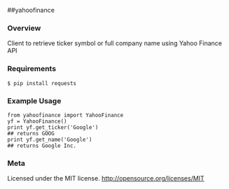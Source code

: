 ##yahoofinance

### Overview
Client to retrieve ticker symbol or full company name
using Yahoo Finance API

### Requirements

    $ pip install requests

### Example Usage

    from yahoofinance import YahooFinance
    yf = YahooFinance()
    print yf.get_ticker('Google')
    ## returns GOOG
    print yf.get_name('Google')
    ## returns Google Inc.

### Meta

Licensed under the MIT license. http://opensource.org/licenses/MIT
